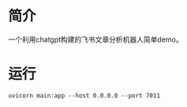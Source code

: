 # 简介

一个利用chatgpt构建的飞书文章分析机器人简单demo。

# 运行

```shell
uvicorn main:app --host 0.0.0.0 --port 7011
```